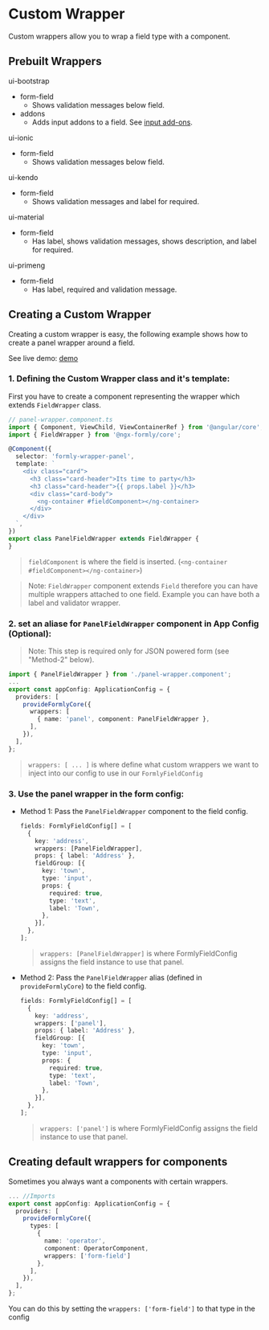 # Custom Wrapper

Custom wrappers allow you to wrap a field type with a component.

## Prebuilt Wrappers

ui-bootstrap
  - form-field
    - Shows validation messages below field.
  - addons
    - Adds input addons to a field. See [input add-ons](https://formly.dev/examples/bootstrap-specific/input-add-ons).

ui-ionic
  - form-field
    - Shows validation messages below field.

ui-kendo
  - form-field
    - Shows validation messages and label for required.

ui-material
  - form-field
    - Has label, shows validation messages, shows description, and label for required.

ui-primeng
  - form-field
    - Has label, required and validation message.

## Creating a Custom Wrapper

Creating a custom wrapper is easy, the following example shows how to create a panel wrapper around a field.

See live demo: [demo](https://stackblitz.com/angular/dleylnmrbmd?file=app%2Fapp.component.ts)

  ### 1. Defining the Custom Wrapper class and it's template:

  First you have to create a component representing the wrapper which extends `FieldWrapper` class.

  ```typescript
  // panel-wrapper.component.ts
  import { Component, ViewChild, ViewContainerRef } from '@angular/core';
  import { FieldWrapper } from '@ngx-formly/core';

  @Component({
    selector: 'formly-wrapper-panel',
    template: `
      <div class="card">
        <h3 class="card-header">Its time to party</h3>
        <h3 class="card-header">{{ props.label }}</h3>
        <div class="card-body">
          <ng-container #fieldComponent></ng-container>
        </div>
      </div>
    `,
  })
  export class PanelFieldWrapper extends FieldWrapper {
  }
  ```

  > `fieldComponent` is where the field is inserted.  (`<ng-container #fieldComponent></ng-container>`)

  > Note: `FieldWrapper` component extends `Field` therefore you can have multiple wrappers attached to one field.
  > Example you can have both a label and validator wrapper.

  ### 2. set an aliase for `PanelFieldWrapper` component in App Config (Optional):

  > Note: This step is required only for JSON powered form (see "Method-2" below).

  ```typescript
  import { PanelFieldWrapper } from './panel-wrapper.component';
  ...
  export const appConfig: ApplicationConfig = {
    providers: [
      provideFormlyCore({
        wrappers: [
          { name: 'panel', component: PanelFieldWrapper },
        ],
      }),
    ],
  };
  ```

  > `wrappers: [ ... ]` is where define what custom wrappers we want to inject into our config to use in our `FormlyFieldConfig`


  ### 3. Use the panel wrapper in the form config:
  * Method 1: Pass the `PanelFieldWrapper` component to the field config.

    ```typescript
    fields: FormlyFieldConfig[] = [
      {
        key: 'address',
        wrappers: [PanelFieldWrapper],
        props: { label: 'Address' },
        fieldGroup: [{
          key: 'town',
          type: 'input',
          props: {
            required: true,
            type: 'text',
            label: 'Town',
          },
        }],
      },
    ];
    ```
    > `wrappers: [PanelFieldWrapper]` is where FormlyFieldConfig assigns the field instance to use that panel.

  * Method 2: Pass the `PanelFieldWrapper` alias (defined in `provideFormlyCore`) to the field config.

    ```typescript
    fields: FormlyFieldConfig[] = [
      {
        key: 'address',
        wrappers: ['panel'],
        props: { label: 'Address' },
        fieldGroup: [{
          key: 'town',
          type: 'input',
          props: {
            required: true,
            type: 'text',
            label: 'Town',
          },
        }],
      },
    ];
    ```

    > `wrappers: ['panel']` is where FormlyFieldConfig assigns the field instance to use that panel.

## Creating default wrappers for components

Sometimes you always want a components with certain wrappers.

  ```typescript
  ... //Imports
  export const appConfig: ApplicationConfig = {
    providers: [
      provideFormlyCore({
        types: [
          {
            name: 'operator',
            component: OperatorComponent,
            wrappers: ['form-field']
          },
        ],
      }),
    ],
  };
  ```
You can do this by setting the `wrappers: ['form-field']` to that type in the config
